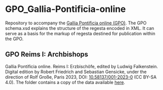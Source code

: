 # GPO_Gallia-Pontificia-online
Repository to accompany the [Gallia Pontificia online (GPO)](https://qed.perspectivia.net/gallia-pontificia-online/).
The GPO schema.xsd explains the structure of the regesta encoded in XML. It can serve as a basis for the markup of regesta destined for publication within the GPO.

## GPO Reims I: Archbishops
Gallia Pontificia online. Reims I: Erzbischöfe, edited by Ludwig Falkenstein. Digital edition by Robert Friedrich and Sebastian Gensicke, under the direction of Rolf Große, Paris 2023, DOI: [10.58137/001-2023-0](https://doi.org/10.58137/001-2023-0) (CC BY-SA 4.0).
The folder contains a copy of the data available [here](https://qed.perspectivia.net/gallia-pontificia-online/regesten/reims1/datenexport#gpo-headline).
